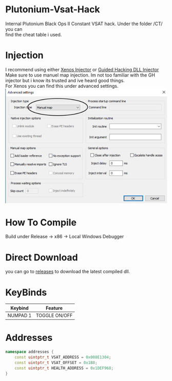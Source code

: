 # Plutonium-Vsat-Hack
Internal Plutonium Black Ops II Constant VSAT hack. Under the folder /CT/ you can <br> find the cheat table i used.

# Injection 
I recommend using either [Xenos Injector](https://www.unknowncheats.me/forum/general-programming-and-reversing/124013-xenos-injector-v2-3-2-a.html) or [Guided Hacking DLL Injector ](https://guidedhacking.com/resources/guided-hacking-dll-injector.4/) Make sure to use manuel map injection. Im not too familiar with the GH injector but i know its trusted and ive heard good things.  <br> For Xenos you can find this under advanced settings. ![Manual Map](/Showcase/manual_map.jpg) 

# How To Compile
Build under Release -> x86 -> Local Windows Debugger

# Direct Download
you can go to [releases](https://github.com/Drew-Alleman/Plutonium-Vsat-Hack/releases/) to download the latest compiled dll.

# KeyBinds  

| Keybind   | Feature |
| ------------- | ------------- |
|  NUMPAD 1  | TOGGLE ON/OFF   |

# Addresses
```c++
namespace addresses {
	const uintptr_t VSAT_ADDRESS = 0x008E1304;
	const uintptr_t VSAT_OFFSET = 0x1B8;
	const uintptr_t HEALTH_ADDRESS = 0x1DEF968;
}

```

